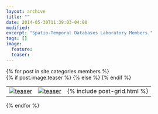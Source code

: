 ```yaml
---
layout: archive
title: ""
date: 2014-05-30T11:39:03-04:00
modified:
excerpt: "Spatio-Temporal Databases Laboratory Members."
tags: []
image: 
  feature:
  teaser: 
---
```


<div class="tiles">
{% for post in site.categories.members %}
	<div class="tile">
		<table>
			<tr>
				{% if post.image.teaser %}
				<td>
					<a href="{{ site.baseurl }}{{ post.url }}">
					<img src="{{ site.baseurl }}/images/{{ post.image.teaser }}" alt="teaser" itemprop="image">
					</a>
				</td>
				{% else %}
				<td>
					<a href="{{ site.baseurl }}{{ post.url }}">
						<img src="{{ site.baseurl }}/images/{{ site.teaser }}" alt="teaser" itemprop="image">
					</a>
				</td>
				{% endif %}
				<td>{% include post-grid.html %}</td>
			</tr>
		</table>
	</div>
{% endfor %}
</div><!-- /.tiles -->